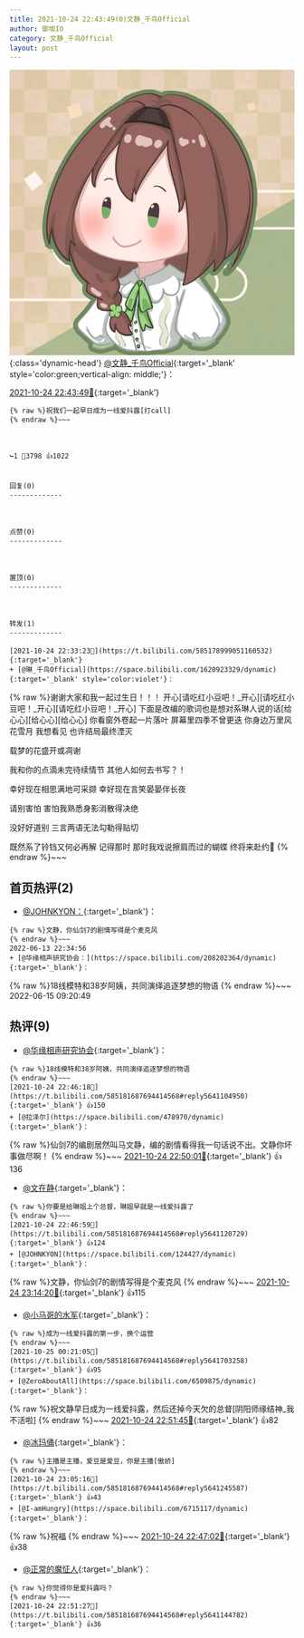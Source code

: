 ```yaml
---
title: 2021-10-24 22:43:49(0)文静_千鸟Official
author: 御坂IO
category: 文静_千鸟Official
layout: post
---
```


![img](/images/ac7482ed1b9a7f203dc68c0c4a77c488a27b108a.jpg){:class='dynamic-head'}
[@文静_千鸟Official](https://space.bilibili.com/667526012/dynamic){:target='_blank' style='color:green;vertical-align: middle;'}：

[2021-10-24 22:43:49🔗](https://t.bilibili.com/585181687694414568){:target='_blank'}

~~~
{% raw %}祝我们一起早日成为一线爱抖露[打call]
{% endraw %}~~~



↪️1 💬3798 👍1022


回复(0)
-------------



点赞(0)
-------------



置顶(0)
-------------



转发(1)
-------------

[2021-10-24 22:33:23🔗](https://t.bilibili.com/585178999051160532){:target='_blank'}
+ [@琳_千鸟Official](https://space.bilibili.com/1620923329/dynamic){:target='_blank' style='color:violet'}：
~~~
{% raw %}谢谢大家和我一起过生日！！！
开心[请吃红小豆吧！_开心][请吃红小豆吧！_开心][请吃红小豆吧！_开心]
下面是改编的歌词也是想对系琳人说的话[给心心][给心心][给心心]
你看窗外卷起一片落叶
屏幕里四季不曾更迭
你身边万里风花雪月
我想看见
也许结局最终湮灭

载梦的花盛开或凋谢

我和你的点滴未完待续情节
其他人如何去书写？！

幸好现在相思满地可采撷
幸好现在言笑晏晏伴长夜

请别害怕 害怕我熟悉身影消散得决绝

没好好道别
三言两语无法勾勒得贴切

既然系了铃铛又何必再解
记得那时 那时我戏说擦肩而过的蝴蝶
终将来赴约🦋
{% endraw %}~~~






首页热评(2)
-------------

+ [@JOHNKYON：](https://space.bilibili.com/124427/dynamic){:target='_blank'}：
~~~
{% raw %}文静，你仙剑7的剧情写得是个麦克风
{% endraw %}~~~
2022-06-13 22:34:56
+ [@华缘相声研究协会：](https://space.bilibili.com/208202364/dynamic){:target='_blank'}：
~~~
{% raw %}18线模特和38岁阿姨，共同演绎追逐梦想的物语
{% endraw %}~~~
2022-06-15 09:20:49


热评(9)
-------------

+ [@华缘相声研究协会](https://space.bilibili.com/208202364/dynamic){:target='_blank'}：
~~~
{% raw %}18线模特和38岁阿姨，共同演绎追逐梦想的物语
{% endraw %}~~~
[2021-10-24 22:46:18🔗](https://t.bilibili.com/585181687694414568#reply5641104950){:target='_blank'} 👍150
+ [@拉泽尔](https://space.bilibili.com/478970/dynamic){:target='_blank'}：
~~~
{% raw %}仙剑7的编剧居然叫马文静，编的剧情看得我一句话说不出。文静你坏事做尽啊！
{% endraw %}~~~
[2021-10-24 22:50:01🔗](https://t.bilibili.com/585181687694414568#reply5641133613){:target='_blank'} 👍136
+ [@文在静](https://space.bilibili.com/5336308/dynamic){:target='_blank'}：
~~~
{% raw %}你要是给琳姐上个总督，琳姐早就是一线爱抖露了
{% endraw %}~~~
[2021-10-24 22:46:59🔗](https://t.bilibili.com/585181687694414568#reply5641120729){:target='_blank'} 👍124
+ [@JOHNKYON](https://space.bilibili.com/124427/dynamic){:target='_blank'}：
~~~
{% raw %}文静，你仙剑7的剧情写得是个麦克风
{% endraw %}~~~
[2021-10-24 23:14:20🔗](https://t.bilibili.com/585181687694414568#reply5641303539){:target='_blank'} 👍115
+ [@小马哥的水军](https://space.bilibili.com/242650057/dynamic){:target='_blank'}：
~~~
{% raw %}成为一线爱抖露的第一步，换个运营
{% endraw %}~~~
[2021-10-25 00:21:05🔗](https://t.bilibili.com/585181687694414568#reply5641703258){:target='_blank'} 👍95
+ [@ZeroAboutAll](https://space.bilibili.com/6509875/dynamic){:target='_blank'}：
~~~
{% raw %}祝文静早日成为一线爱抖露，然后还掉今天欠的总督[阴阳师缘结神_我不活啦]
{% endraw %}~~~
[2021-10-24 22:51:45🔗](https://t.bilibili.com/585181687694414568#reply5641151284){:target='_blank'} 👍82
+ [@冰玛俑](https://space.bilibili.com/86348482/dynamic){:target='_blank'}：
~~~
{% raw %}主播是主播，爱豆是爱豆，你是主播[傲娇]
{% endraw %}~~~
[2021-10-24 23:05:16🔗](https://t.bilibili.com/585181687694414568#reply5641245587){:target='_blank'} 👍43
+ [@I-amHungry](https://space.bilibili.com/6715117/dynamic){:target='_blank'}：
~~~
{% raw %}祝福
{% endraw %}~~~
[2021-10-24 22:47:02🔗](https://t.bilibili.com/585181687694414568#reply5641120842){:target='_blank'} 👍38
+ [@正常的魔怔人](https://space.bilibili.com/12238249/dynamic){:target='_blank'}：
~~~
{% raw %}你觉得你是爱抖露吗？
{% endraw %}~~~
[2021-10-24 22:51:27🔗](https://t.bilibili.com/585181687694414568#reply5641144782){:target='_blank'} 👍36


